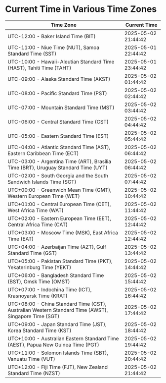 # Current Time in Various Time Zones

| Time Zone | Current Time |
|-----------|--------------|
| UTC-12:00 - Baker Island Time (BIT) | 2025-05-02 21:44:42 |
| UTC-11:00 - Niue Time (NUT), Samoa Standard Time (SST) | 2025-05-01 22:44:42 |
| UTC-10:00 - Hawaii-Aleutian Standard Time (HAST), Tahiti Time (TAHT) | 2025-05-01 23:44:42 |
| UTC-09:00 - Alaska Standard Time (AKST) | 2025-05-02 01:44:42 |
| UTC-08:00 - Pacific Standard Time (PST) | 2025-05-02 02:44:42 |
| UTC-07:00 - Mountain Standard Time (MST) | 2025-05-02 03:44:42 |
| UTC-06:00 - Central Standard Time (CST) | 2025-05-02 04:44:42 |
| UTC-05:00 - Eastern Standard Time (EST) | 2025-05-02 05:44:42 |
| UTC-04:00 - Atlantic Standard Time (AST), Eastern Caribbean Time (ECT) | 2025-05-02 06:44:42 |
| UTC-03:00 - Argentina Time (ART), Brasília Time (BRT), Uruguay Standard Time (UYT) | 2025-05-02 06:44:42 |
| UTC-02:00 - South Georgia and the South Sandwich Islands Time (SGT) | 2025-05-02 07:44:42 |
| UTC±00:00 - Greenwich Mean Time (GMT), Western European Time (WET) | 2025-05-02 10:44:42 |
| UTC+01:00 - Central European Time (CET), West Africa Time (WAT) | 2025-05-02 11:44:42 |
| UTC+02:00 - Eastern European Time (EET), Central Africa Time (CAT) | 2025-05-02 12:44:42 |
| UTC+03:00 - Moscow Time (MSK), East Africa Time (EAT) | 2025-05-02 12:44:42 |
| UTC+04:00 - Azerbaijan Time (AZT), Gulf Standard Time (GST) | 2025-05-02 13:44:42 |
| UTC+05:00 - Pakistan Standard Time (PKT), Yekaterinburg Time (YEKT) | 2025-05-02 14:44:42 |
| UTC+06:00 - Bangladesh Standard Time (BST), Omsk Time (OMST) | 2025-05-02 15:44:42 |
| UTC+07:00 - Indochina Time (ICT), Krasnoyarsk Time (KRAT) | 2025-05-02 16:44:42 |
| UTC+08:00 - China Standard Time (CST), Australian Western Standard Time (AWST), Singapore Time (SGT) | 2025-05-02 17:44:42 |
| UTC+09:00 - Japan Standard Time (JST), Korea Standard Time (KST) | 2025-05-02 18:44:42 |
| UTC+10:00 - Australian Eastern Standard Time (AEST), Papua New Guinea Time (PGT) | 2025-05-02 19:44:42 |
| UTC+11:00 - Solomon Islands Time (SBT), Vanuatu Time (VUT) | 2025-05-02 20:44:42 |
| UTC+12:00 - Fiji Time (FJT), New Zealand Standard Time (NZST) | 2025-05-02 21:44:42 |
